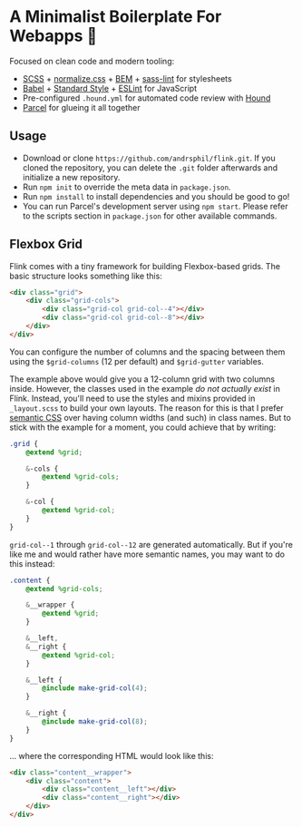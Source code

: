 # A Minimalist Boilerplate For Webapps 🚀

Focused on clean code and modern tooling:

-   [SCSS](http://sass-lang.com) + [normalize.css](https://necolas.github.io/normalize.css) + [BEM](http://getbem.com) + [sass-lint](https://github.com/sasstools/sass-lint) for stylesheets
-   [Babel](https://babeljs.io) + [Standard Style](https://standardjs.com) + [ESLint](https://eslint.org) for JavaScript
-   Pre-configured `.hound.yml` for automated code review with [Hound](https://houndci.com)
-   [Parcel](https://parceljs.org) for glueing it all together

## Usage

-   Download or clone `https://github.com/andrsphil/flink.git`. If you cloned the repository, you can delete the `.git` folder afterwards and initialize a new repository.
-   Run `npm init` to override the meta data in `package.json`.
-   Run `npm install` to install dependencies and you should be good to go!
-   You can run Parcel's development server using `npm start`. Please refer to the scripts section in `package.json` for other available commands.

## Flexbox Grid

Flink comes with a tiny framework for building Flexbox-based grids. The basic structure looks something like this:

```html
<div class="grid">
    <div class="grid-cols">
        <div class="grid-col grid-col--4"></div>
        <div class="grid-col grid-col--8"></div>
    </div>
</div>
```

You can configure the number of columns and the spacing between them using the `$grid-columns` (12 per default) and `$grid-gutter` variables.

The example above would give you a 12-column grid with two columns inside. However, the classes used in the example _do not actually exist_ in Flink. Instead, you'll need to use the styles and mixins provided in `_layout.scss` to build your own layouts. The reason for this is that I prefer [semantic CSS](https://maintainablecss.com/chapters/semantics/) over having column widths (and such) in class names. But to stick with the example for a moment, you could achieve that by writing:

```scss
.grid {
    @extend %grid;

    &-cols {
        @extend %grid-cols;
    }

    &-col {
        @extend %grid-col;
    }
}
```

`grid-col--1` through `grid-col--12` are generated automatically. But if you're like me and would rather have more semantic names, you may want to do this instead:

```scss
.content {
    @extend %grid-cols;

    &__wrapper {
        @extend %grid;
    }

    &__left,
    &__right {
        @extend %grid-col;
    }

    &__left {
        @include make-grid-col(4);
    }

    &__right {
        @include make-grid-col(8);
    }
}
```

... where the corresponding HTML would look like this:

```html
<div class="content__wrapper">
    <div class="content">
        <div class="content__left"></div>
        <div class="content__right"></div>
    </div>
</div>
```
